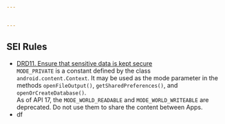 ```yaml
---


---
```


<h2 id="sei-rules">SEI Rules</h2>
<ul>
<li><a href="https://wiki.sei.cmu.edu/confluence/display/android/DRD11.+Ensure+that+sensitive+data+is+kept+secure">DRD11. Ensure that sensitive data is kept secure</a><br>
<code>MODE_PRIVATE</code> is a constant defined by the class <code>android.content.Context</code>. It may be used as the mode parameter in the methods <code>openFileOutput()</code>, <code>getSharedPreferences()</code>, and <code>openOrCreateDatabase()</code>.<br>
As of API 17, the <code>MODE_WORLD_READABLE</code> and <code>MODE_WORLD_WRITEABLE</code> are deprecated. Do not use them to share the content between Apps.</li>
<li>df</li>
</ul>

